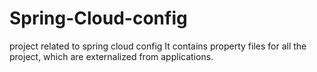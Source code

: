 # Spring-Cloud-config
project related to spring cloud config
It contains property files for all the project, which are externalized from applications.
